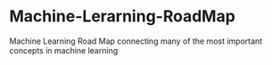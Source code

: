 # Machine-Lerarning-RoadMap
Machine Learning Road Map connecting many of the most important concepts in machine learning
